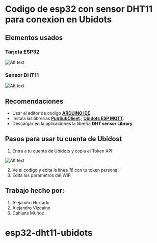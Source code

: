 # Codigo de esp32 con sensor DHT11 para conexion en Ubidots

## Elementos usados

### Tarjeta ESP32

![Alt text](https://www.sigmaelectronica.net/wp-content/uploads/2019/03/ESP-32_3.jpg)

### Sensor DHT11

![Alt text](https://encrypted-tbn0.gstatic.com/images?q=tbn:ANd9GcTz8goIKUd2URrJtyiJGlRLemzHoZR0QOLEtj7ottheZg&s)

## Recomendaciones

 - Usar el editor de codigo [**ARDUINO IDE**](https://www.arduino.cc/en/software).
 - Instala las librerias [**PubSubClient**](https://github.com/knolleary/pubsubclient/archive/refs/heads/master.zip)., [**Ubidots ESP MQTT**](https://github.com/ubidots/esp32-mqtt/archive/refs/heads/main.zip).
 - Descargar en la aplicaciones la libreria **DHT sensor Library**.

## Pasos para usar tu cuenta de Ubidost

 1. Entra a tu cuenta de Ubidots y copia el Token API

 ![Alt text]('./images/UbidotsToken.jpeg')

 2. Ve al codigo y edita la linea *18* con tu token personal
 3. Edita los parametros del WiFi

## Trabajo hecho por:

 1. Alejandro Hurtado 
 2. Alejandro Vizcaino
 3. Dahiana Muñoz
# esp32-dht11-ubidots
